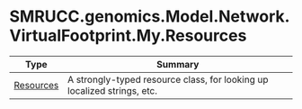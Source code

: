﻿
# SMRUCC.genomics.Model.Network.VirtualFootprint.My.Resources

|Type|Summary|
|----|-------|
|[Resources](./Resources.md)|A strongly-typed resource class, for looking up localized strings, etc.|

